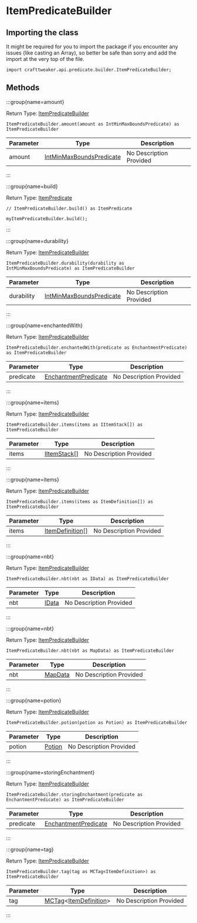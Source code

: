 # ItemPredicateBuilder

## Importing the class

It might be required for you to import the package if you encounter any issues (like casting an Array), so better be safe than sorry and add the import at the very top of the file.
```zenscript
import crafttweaker.api.predicate.builder.ItemPredicateBuilder;
```


## Methods

:::group{name=amount}

Return Type: [ItemPredicateBuilder](/vanilla/api/predicate/builder/ItemPredicateBuilder)

```zenscript
ItemPredicateBuilder.amount(amount as IntMinMaxBoundsPredicate) as ItemPredicateBuilder
```

| Parameter | Type                                                                        | Description             |
| --------- | --------------------------------------------------------------------------- | ----------------------- |
| amount    | [IntMinMaxBoundsPredicate](/vanilla/api/predicate/IntMinMaxBoundsPredicate) | No Description Provided |


:::

:::group{name=build}

Return Type: [ItemPredicate](/vanilla/api/predicate/ItemPredicate)

```zenscript
// ItemPredicateBuilder.build() as ItemPredicate

myItemPredicateBuilder.build();
```

:::

:::group{name=durability}

Return Type: [ItemPredicateBuilder](/vanilla/api/predicate/builder/ItemPredicateBuilder)

```zenscript
ItemPredicateBuilder.durability(durability as IntMinMaxBoundsPredicate) as ItemPredicateBuilder
```

| Parameter  | Type                                                                        | Description             |
| ---------- | --------------------------------------------------------------------------- | ----------------------- |
| durability | [IntMinMaxBoundsPredicate](/vanilla/api/predicate/IntMinMaxBoundsPredicate) | No Description Provided |


:::

:::group{name=enchantedWith}

Return Type: [ItemPredicateBuilder](/vanilla/api/predicate/builder/ItemPredicateBuilder)

```zenscript
ItemPredicateBuilder.enchantedWith(predicate as EnchantmentPredicate) as ItemPredicateBuilder
```

| Parameter | Type                                                                | Description             |
| --------- | ------------------------------------------------------------------- | ----------------------- |
| predicate | [EnchantmentPredicate](/vanilla/api/predicate/EnchantmentPredicate) | No Description Provided |


:::

:::group{name=items}

Return Type: [ItemPredicateBuilder](/vanilla/api/predicate/builder/ItemPredicateBuilder)

```zenscript
ItemPredicateBuilder.items(items as IItemStack[]) as ItemPredicateBuilder
```

| Parameter | Type                                         | Description             |
| --------- | -------------------------------------------- | ----------------------- |
| items     | [IItemStack](/vanilla/api/item/IItemStack)[] | No Description Provided |


:::

:::group{name=items}

Return Type: [ItemPredicateBuilder](/vanilla/api/predicate/builder/ItemPredicateBuilder)

```zenscript
ItemPredicateBuilder.items(items as ItemDefinition[]) as ItemPredicateBuilder
```

| Parameter | Type                                                 | Description             |
| --------- | ---------------------------------------------------- | ----------------------- |
| items     | [ItemDefinition](/vanilla/api/item/ItemDefinition)[] | No Description Provided |


:::

:::group{name=nbt}

Return Type: [ItemPredicateBuilder](/vanilla/api/predicate/builder/ItemPredicateBuilder)

```zenscript
ItemPredicateBuilder.nbt(nbt as IData) as ItemPredicateBuilder
```

| Parameter | Type                             | Description             |
| --------- | -------------------------------- | ----------------------- |
| nbt       | [IData](/vanilla/api/data/IData) | No Description Provided |


:::

:::group{name=nbt}

Return Type: [ItemPredicateBuilder](/vanilla/api/predicate/builder/ItemPredicateBuilder)

```zenscript
ItemPredicateBuilder.nbt(nbt as MapData) as ItemPredicateBuilder
```

| Parameter | Type                                 | Description             |
| --------- | ------------------------------------ | ----------------------- |
| nbt       | [MapData](/vanilla/api/data/MapData) | No Description Provided |


:::

:::group{name=potion}

Return Type: [ItemPredicateBuilder](/vanilla/api/predicate/builder/ItemPredicateBuilder)

```zenscript
ItemPredicateBuilder.potion(potion as Potion) as ItemPredicateBuilder
```

| Parameter | Type                                       | Description             |
| --------- | ------------------------------------------ | ----------------------- |
| potion    | [Potion](/vanilla/api/item/alchemy/Potion) | No Description Provided |


:::

:::group{name=storingEnchantment}

Return Type: [ItemPredicateBuilder](/vanilla/api/predicate/builder/ItemPredicateBuilder)

```zenscript
ItemPredicateBuilder.storingEnchantment(predicate as EnchantmentPredicate) as ItemPredicateBuilder
```

| Parameter | Type                                                                | Description             |
| --------- | ------------------------------------------------------------------- | ----------------------- |
| predicate | [EnchantmentPredicate](/vanilla/api/predicate/EnchantmentPredicate) | No Description Provided |


:::

:::group{name=tag}

Return Type: [ItemPredicateBuilder](/vanilla/api/predicate/builder/ItemPredicateBuilder)

```zenscript
ItemPredicateBuilder.tag(tag as MCTag<ItemDefinition>) as ItemPredicateBuilder
```

| Parameter | Type                                                                                                  | Description             |
| --------- | ----------------------------------------------------------------------------------------------------- | ----------------------- |
| tag       | [MCTag](/vanilla/api/tag/MCTag)&lt;[ItemDefinition](/vanilla/api/item/ItemDefinition)&gt; | No Description Provided |


:::


